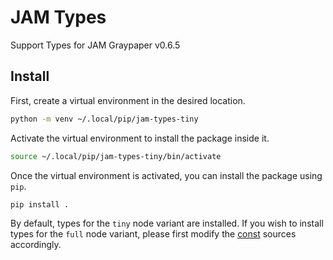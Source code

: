 # JAM Types

Support Types for JAM Graypaper v0.6.5

## Install

First, create a virtual environment in the desired location.

```bash
python -m venv ~/.local/pip/jam-types-tiny
```

Activate the virtual environment to install the package inside it.

```bash
source ~/.local/pip/jam-types-tiny/bin/activate
```

Once the virtual environment is activated, you can install the package using
`pip`.

```bash
pip install .  
```

By default, types for the `tiny` node variant are installed. If you wish to
install types for the `full` node variant, please first modify the
[const](./jam_types/const.py) sources accordingly.
